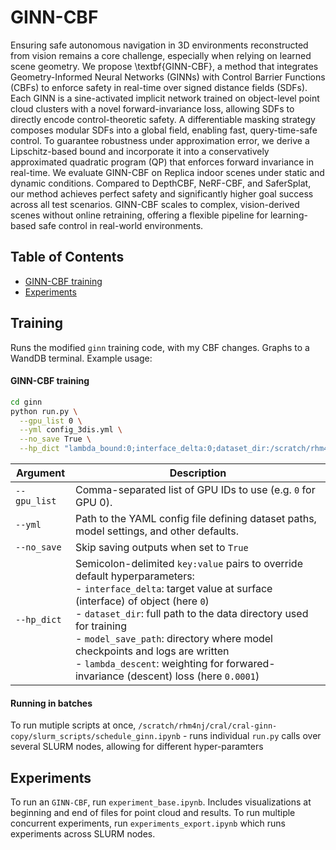 # GINN-CBF
Ensuring safe autonomous navigation in 3D environments reconstructed from vision remains a core challenge, especially when relying on learned scene geometry. We propose \textbf{GINN-CBF}, a method that integrates Geometry-Informed Neural Networks (GINNs) with Control Barrier Functions (CBFs) to enforce safety in real-time over signed distance fields (SDFs). Each GINN is a sine-activated implicit network trained on object-level point cloud clusters with a novel forward-invariance loss, allowing SDFs to directly encode control-theoretic safety. A differentiable masking strategy composes modular SDFs into a global field, enabling fast, query-time-safe control. To guarantee robustness under approximation error, we derive a Lipschitz-based bound and incorporate it into a conservatively approximated quadratic program (QP) that enforces forward invariance in real-time. We evaluate GINN-CBF on Replica indoor scenes under static and dynamic conditions. Compared to DepthCBF, NeRF-CBF, and SaferSplat, our method achieves perfect safety and significantly higher goal success across all test scenarios. GINN-CBF scales to complex, vision-derived scenes without online retraining, offering a flexible pipeline for learning-based safe control in real-world environments.

## Table of Contents
- [ GINN-CBF training](#Training)
- [Experiments](#features)

## Training
Runs the modified `ginn` training code, with my CBF changes. Graphs to a WandDB terminal. Example usage:

#### GINN-CBF training

```bash
cd ginn 
python run.py \
  --gpu_list 0 \
  --yml config_3dis.yml \
  --no_save True \
  --hp_dict "lambda_bound:0;interface_delta:0;dataset_dir:/scratch/rhm4nj/cral/cral-ginn/ginn/myvis/data_gen/S3D/Area_1/0_ceiling;model_save_path:/scratch/rhm4nj/cral/cral-ginn/ginn/all_runs/models/experiments/2025-02-21_08-51-11_Area_1/_0_ceiling;lambda_descent:0.0001"
```

| Argument      | Description                                                                                                                        |
|---------------|------------------------------------------------------------------------------------------------------------------------------------|
| `--gpu_list`  | Comma-separated list of GPU IDs to use (e.g. `0` for GPU 0).                                                                       |
| `--yml`       | Path to the YAML config file defining dataset paths, model settings, and other defaults.                                          |
| `--no_save`   | Skip saving outputs when set to `True`                                                    |
| `--hp_dict`   | Semicolon-delimited `key:value` pairs to override default hyperparameters:<br>- `interface_delta`: target value at surface (interface) of object (here `0`)<br>- `dataset_dir`: full path to the data directory used for training<br>- `model_save_path`: directory where model checkpoints and logs are written<br>- `lambda_descent`: weighting for forwared-invariance (descent) loss (here `0.0001`) |

#### Running in batches
To run mutiple scripts at once, `/scratch/rhm4nj/cral/cral-ginn-copy/slurm_scripts/schedule_ginn.ipynb` - runs individual `run.py` calls over several SLURM nodes, allowing for different hyper-paramters


## Experiments
To run an `GINN-CBF`, run `experiment_base.ipynb`. Includes visualizations at beginning and end of files for point cloud and results. To run multiple concurrent experiments, run `experiments_export.ipynb` which runs experiments across SLURM nodes.